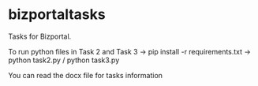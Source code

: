 # bizportaltasks


Tasks for Bizportal.

To run python files in Task 2 and Task 3 -> pip install -r requirements.txt
-> python task2.py / python task3.py

You can read the docx file for tasks information
